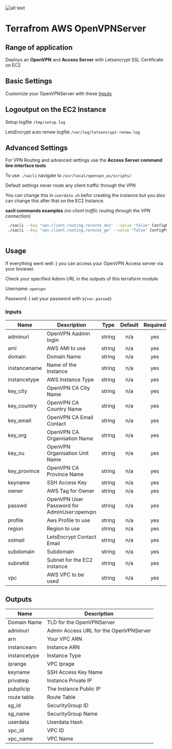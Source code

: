 ![alt text](https://www.ventx.de/images/logo.png "Ventx Logo")
# Terrafrom AWS OpenVPNServer
## Range of application 
Deploys an **OpenVPN** and **Access Server** with Letsencrypt SSL Certificate on EC2

## Basic Settings
Customize your OpenVPNServer with these [Inputs](#Inputs)

## Logoutput on the EC2 Instance
Setup logfile `/tmp/setup.log`

LetsEncrypt auto renew logfile `/var/log/letsencrypt-renew.log`

## Advanced Settings
For VPN Routing and advanced settings use the **Access Server command line interface tools**

To use `./sacli` navigate to `/usr/local/openvpn_as/scripts/ `

Default settings never route any client traffic through the VPN

You can change this in `userdata.sh` befor creating the instance but you also can change this after that on the EC2 Instance.

**sacli commands examples** _(no client traffic routing through the VPN connection)_

 ```bash
  ./sacli --key "vpn.client.routing.reroute_dns" --value "false" ConfigPut 
  ./sacli --key "vpn.client.routing.reroute_gw" --value "false" ConfigPut 
  
 ```
## Usage
If everything went well :)  you can access your OpenVPN Access server via your browser.

Check your specified Admin URL in the outputs of this terraform module

Username: `openvpn`

Password: ( set your password with `${var.passwd}`



### <a name="Inputs"></a> Inputs

| Name | Description | Type | Default | Required |
|------|-------------|:----:|:-----:|:-----:|
| adminurl | OpenVPN Aadmin login | string | n/a | yes |
| ami | AWS AMI to use | string | n/a | yes |
| domain | Domain Name | string | n/a | yes |
| instancename | Name of the Instance | string | n/a | yes |
| instancetype | AWS Instance Type | string | n/a | yes |
| key\_city | OpenVPN CA City Name | string | n/a | yes |
| key\_country | OpenVPN CA Country Name | string | n/a | yes |
| key\_email | OpenVPN CA Email Contact | string | n/a | yes |
| key\_org | OpenVPN CA Organisation Name | string | n/a | yes |
| key\_ou | OpenVPN Organisation Unit Name | string | n/a | yes |
| key\_province | OpenVPN CA Province Name | string | n/a | yes |
| keyname | SSH Access Key | string | n/a | yes |
| owner | AWS Tag for Owner | string | n/a | yes |
| passwd | OpenVPN User Password for AdminUser:openvpn | string | n/a | yes |
| profile | Aws Profile to use | string | n/a | yes |
| region | Region to use | string | n/a | yes |
| sslmail | LetsEncrypt Contact Email | string | n/a | yes |
| subdomain | Subdomain | string | n/a | yes |
| subnetid | Subnet for the EC2 instance | string | n/a | yes |
| vpc | AWS VPC to be used | string | n/a | yes |

## Outputs

| Name | Description |
|------|-------------|
| Domain Name | TLD for the OpenVPNServer |
| adminurl | Admin Access URL for the OpenVPNServer |
| arn | Your VPC ARN |
| instancearn | Instance ARN |
| instancetype | Instance Type |
| iprange | VPC Iprage |
| keyname | SSH Access Key Name |
| privateip | Instance Private IP |
| pubplicip | The Instance Public IP |
| route table | Route Table |
| sg\_id | SecurityGroup ID |
| sg\_name | SecurityGroup Name |
| userdata | Userdata Hash |
| vpc\_id | VPC ID |
| vpc\_name | VPC Name |




